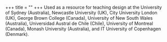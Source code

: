 +++
title = ""
+++
Used as a resource for teaching design at the University of Sydney (Australia), Newcastle University (UK), City University London (UK), George Brown College (Canada), University of New South Wales (Australia), Universidad Austral de Chile (Chile), University of Montreal (Canada), Monash University (Australia), and IT University of Copenhagen (Denmark).

<!-- **Name, Position, Company** -->
